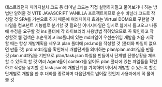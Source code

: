 테스트라던지 패키지설치 코드 등 터미널 코드는 직접 실행하지말고 물어보거나 하는 방법만 알려줄 것
VITE JAVASCRIPT VANILLA 프로젝트이므로 순수 바닐라 코드로 작성할 것
SPA를 기본으로 하기 때문에 여러페이지 효과는 Virtual DOM으로 구현할 것
파일을 컴포넌트 기능별로 분기할 것
필요한 이미지파일은 임시로 웹에서 들고오고 나중에 수정을 요구할 것
ins 폴더에 각 라이브러리 사용방법 적혀있으므로 꼭 확인하고 작성할것 웹 검색은 후순위이고 ins폴더에 있는 md파일이 우선순위임
개발을 처음 시작할 때는 항상 개발계획을 세우고 plan 폴더에 prd.md을 작성할 것 (폴더와 파일이 없으면 만들 것)
prd.md파일을 확인해서 개발단계를 의미하는 plan/plan.md파일을 만들것
plan.md파일을 기반으로 plan/task.json 파일을 만들어서 단계별 진행상황을 체크할 수 있도록 할 것
여러 Agent들이 context를 잃어도 plan 폴더에 있는 파일들을 확인하고 작성을 유지할 것
task.json에 개발단계를 기록하며 이어서 개발할 수 있도록 할것
단계별로 개발을 한 후 대화를 종료하며 다음단계로 넘어갈 것인지 사용자에게 꼭 물어 볼 것